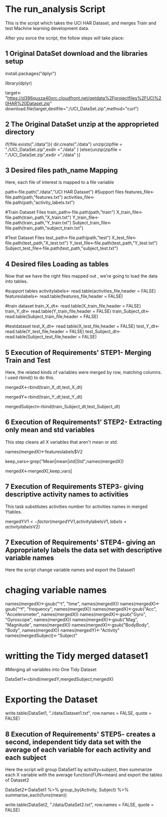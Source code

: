 <h1> The run_analysis Script</h1>

This is the script which takes the UCI HAR Dataset, and merges  Train and test  Machine learning development data.

After you sorce the script, the follow steps will take place:

<h2>1 Original DataSet download and the libraries setup </h2>

install.packages("dplyr")

library(dplyr)

target<- "https://d396qusza40orc.cloudfront.net/getdata%2Fprojectfiles%2FUCI%20HAR%20Dataset.zip"
download.file(target,destfile="./UCI_DataSet.zip",method="curl")

<h2>2 The Original DataSet unzip at the approprieted directory</h2>

if(!file.exists("./data")){
  dir.create("./data")
  unzip(zipfile = "./UCI_DataSet.zip",exdir ="./data" )
}else{unzip(zipfile = "./UCI_DataSet.zip",exdir ="./data" )}


<h2>3 Desired files path_name Mapping </h2>

Here, each file of interest is mapped to a file variable 


path<-file.path("./data","UCI HAR Dataset")
#Support files
features_file<-file.path(path,"features.txt")
activities_file<-file.path(path,"activity_labels.txt")

#Train Dataset Files
train_path<-file.path(path,"train")
X_train_file<-file.path(train_path,"X_train.txt")
Y_train_file<-file.path(train_path,"Y_train.txt")
Subject_train_file<-file.path(train_path,"subject_train.txt")

#Test Dataset Files
test_path<-file.path(path,"test")
X_test_file<-file.path(test_path,"X_test.txt")
Y_test_file<-file.path(test_path,"Y_test.txt")
Subject_test_file<-file.path(test_path,"subject_test.txt")


<h2>4 Desired files Loading as tables </h2>

Now that we have the right files mapped out , we're going to load the data into tables.

#support tables
activitylabels<- read.table(activities_file,header = FALSE)
featureslabels<- read.table(features_file,header = FALSE)

#train dataset
train_X_dt<- read.table(X_train_file,header = FALSE)
train_Y_dt<- read.table(Y_train_file,header = FALSE)
train_Subject_dt<- read.table(Subject_train_file,header = FALSE)

#testdataset
test_X_dt<- read.table(X_test_file,header = FALSE)
test_Y_dt<- read.table(Y_test_file,header = FALSE)
test_Subject_dt<- read.table(Subject_test_file,header = FALSE)

<h2>5 Execution of Requirements' STEP1- Merging Train and Test </h2>
Here, the related  kinds of variables were  merged by row, matching columns. I used rbind() to do this.

mergedX<-rbind(train_X_dt,test_X_dt)

mergedY<-rbind(train_Y_dt,test_Y_dt)

mergedSubject<-rbind(train_Subject_dt,test_Subject_dt)


<h2>6 Execution of Requirements1' STEP2- Extracting only mean and std variables </h2>
This step cleans all X variables that aren't mean or std.

names(mergedX)<-featureslabels$V2

keep_vars<-grep("Mean|mean|std|Std",names(mergedX))

mergedX<-mergedX[,keep_vars]

<h2>7 Execution of Requirements STEP3- giving descriptive activity names to activities </h2>
This task substitutes  activities number for activities names  in merged Ytables.

mergedY$V1<-factor(mergedY$V1,activitylabels$V1,labels = activitylabels$V2)


<h2>7 Execution of Requirements' STEP4- giving an Appropriately labels the data set with descriptive variable names </h2>
Here  the script change variable names and export the Dataset1

# chaging variable names
names(mergedX)<-gsub("^t", "time", names(mergedX))
names(mergedX)<-gsub("^f", "frequency", names(mergedX))
names(mergedX)<-gsub("Acc", "Accelerometer", names(mergedX))
names(mergedX)<-gsub("Gyro", "Gyroscope", names(mergedX))
names(mergedX)<-gsub("Mag", "Magnitude", names(mergedX))
names(mergedX)<-gsub("BodyBody", "Body", names(mergedX))
names(mergedY)<-"Activity"
names(mergedSubject)<-"Subject"

# writting the Tidy  merged  dataset1

#Merging all variables into One Tidy Dataset 

DataSet1<-cbind(mergedY,mergedSubject,mergedX)

# Exporting the Dataset
write.table(DataSet1, "./data/Dataset1.txt", row.names = FALSE, quote = FALSE)

<h2>8 Execution of Requirements' STEP5- creates a second, independent tidy data set with the average of each variable for each activity and each subject </h2>

Here  the script will group DataSet1 by activity+subject, then summarize each X variable with the average function(FUN=mean) and export the tables of Dataset2


DataSet2<-DataSet1 %>%
  group_by(Activity, Subject) %>%
  summarise_each(funs(mean))

write.table(DataSet2, "./data/DataSet2.txt", row.names = FALSE, quote = FALSE)
